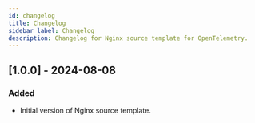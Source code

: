 ```yaml
---
id: changelog
title: Changelog
sidebar_label: Changelog
description: Changelog for Nginx source template for OpenTelemetry.
---
```


## [1.0.0] - 2024-08-08

### Added
- Initial version of Nginx source template.